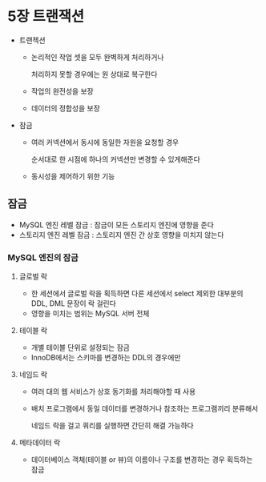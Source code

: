 # 5장 트랜잭션

- 트랜젝션
    - 논리적인 작업 셋을 모두 완벽하게 처리하거나
        
        처리하지 못할 경우에는 원 상대로 복구한다
        
    - 작업의 완전성을 보장
    - 데이터의 정합성을 보장
- 잠금
    - 여러 커넥션에서 동시에 동일한 자원을 요청할 경우
        
        순서대로 한 시점에 하나의 커넥션만 변경할 수 있게해준다
        
    - 동시성을 제어하기 위한 기능

## 잠금

- MySQL 엔진 레벨 잠금 : 잠금이 모든 스토리지 엔진에 영향을 준다
- 스토리지 엔진 레벨 잠금 : 스토리지 엔진 간 상호 영향을 미치지 않는다

### MySQL 엔진의 잠금

1. 글로벌 락
    - 한 세션에서 글로벌 락을 획득하면 다른 세션에서 select 제외한 대부분의 DDL, DML 문장이 락 걸린다
    - 영향을 미치는 범위는 MySQL 서버 전체
2. 테이블 락
    - 개별 테이블 단위로 설정되는 잠금
    - InnoDB에서는 스키마를 변경하는 DDL의 경우에만
3. 네임드 락
    - 여러 대의 웹 서비스가 상호 동기화를 처리해야할 때 사용
    - 배치 프로그램에서 동일 데이터를 변경하거나 참조하는 프로그램끼리 분류해서
        
        네임드 락을 걸고 쿼리를 실행하면 간단히 해결 가능하다
        
4. 메타데이터 락
    - 데이터베이스 객체(테이블 or 뷰)의 이름이나 구조를 변경하는 경우 획득하는 잠금